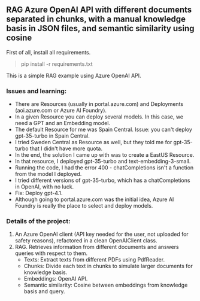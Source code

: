 ## RAG Azure OpenAI API with different documents separated in chunks, with a manual knowledge basis in JSON files, and semantic similarity using cosine

First of all, install all requirements.

> pip install -r requirements.txt

This is a simple RAG example using Azure OpenAI API.

### Issues and learning:

- There are Resources (usually in portal.azure.com) and Deployments (aoi.azure.com or Azure AI Foundry).
- In a given Resource you can deploy several models. In this case, we need a GPT and an Embedding model.
- The default Resource for me was Spain Central. Issue: you can't deploy gpt-35-turbo in Spain Central.
- I tried Sweden Central as Resource as well, but they told me for gpt-35-turbo that I didn't have more quota.
- In the end, the solution I came up with was to create a EastUS Resource.
- In that resource, I deployed gpt-35-turbo and text-embedding-3-small.
- Running the code, I had the error 400 - chatCompletions isn't a function from the model I deployed.
- I tried different versions of gpt-35-turbo, which has a chatCompletions in OpenAI, with no luck.
- Fix: Deploy gpt-4.1.
- Although going to portal.azure.com was the initial idea, Azure AI Foundry is really the place to select and deploy models.

### Details of the project:

1. An Azure OpenAI client (API key needed for the user, not uploaded for safety reasons), refactored in a clean OpenAIClient class.
2. RAG. Retrieves information from different documents and answers queries with respect to them.
    - Texts: Extract texts from different PDFs using PdfReader.
    - Chunks: Divide each text in chunks to simulate larger documents for knowledge basis.
    - Embeddings: OpenAI API.
    - Semantic similarity: Cosine between embeddings from knowledge basis and query.
